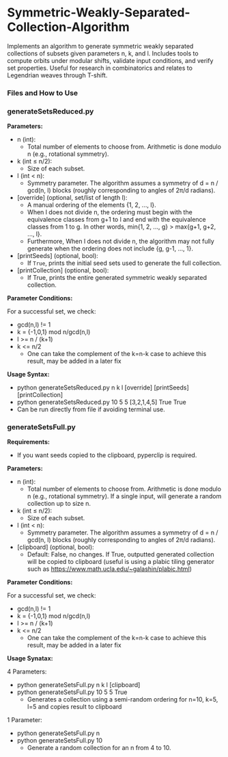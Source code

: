 # Symmetric-Weakly-Separated-Collection-Algorithm
Implements an algorithm to generate symmetric weakly separated collections of subsets given parameters n, k, and l. Includes tools to compute orbits under modular shifts, validate input conditions, and verify set properties. Useful for research in combinatorics and relates to Legendrian weaves through T-shift.


### Files and How to Use

### generateSetsReduced.py

**Parameters:**

- n (int):
  - Total number of elements to choose from. Arithmetic is done modulo n (e.g., rotational symmetry).
- k (int ≤ n/2):
  - Size of each subset.
- l (int < n):
  - Symmetry parameter. The algorithm assumes a symmetry of d = n / gcd(n, l) blocks (roughly corresponding to angles of 2π/d radians).
- [override] (optional, set/list of length l):
  - A manual ordering of the elements {1, 2, ..., l}. 
  - When l does not divide n, the ordering must begin with the equivalence classes from g+1 to l and end with the equivalence classes from 1 to g. In other words, min{1, 2, ..., g} > max{g+1, g+2, ..., l}.
  - Furthermore, When l does not divide n, the algorithm may not fully generate when the ordering does not include {g, g-1, ..., 1}.
- [printSeeds] (optional, bool):
  - If `True`, prints the initial seed sets used to generate the full collection.
- [printCollection] (optional, bool):
  - If True, prints the entire generated symmetric weakly separated collection.

**Parameter Conditions:**

For a successful set, we check:
- gcd(n,l) != 1
- k = {-1,0,1} mod n/gcd(n,l)
- l >= n / (k+1)
- k <= n/2
  - One can take the complement of the k=n-k case to achieve this result, may be added in a later fix

**Usage Syntax:**

- python generateSetsReduced.py n k l [override] [printSeeds] [printCollection]
- python generateSetsReduced.py 10 5 5 [3,2,1,4,5] True True
- Can be run directly from file if avoiding terminal use.


### generateSetsFull.py

**Requirements:** 
- If you want seeds copied to the clipboard, pyperclip is required.

**Parameters:**
- n (int):
  - Total number of elements to choose from. Arithmetic is done modulo n (e.g., rotational symmetry). If a single input, will generate a random collection up to size n. 
- k (int ≤ n/2):
  - Size of each subset.
- l (int < n):
  - Symmetry parameter. The algorithm assumes a symmetry of d = n / gcd(n, l) blocks (roughly corresponding to angles of 2π/d radians).
- [clipboard] (optional, bool):
  -  Default: False, no changes. If True, outputted generated collection will be copied to clipboard (useful is using a plabic tiling generator such as https://www.math.ucla.edu/~galashin/plabic.html)

**Parameter Conditions:**

For a successful set, we check:
- gcd(n,l) != 1
- k = {-1,0,1} mod n/gcd(n,l)
- l >= n / (k+1)
- k <= n/2
  - One can take the complement of the k=n-k case to achieve this result, may be added in a later fix

**Usage Synatax:**

4 Parameters:
- python generateSetsFull.py n k l [clipboard]
- python generateSetsFull.py 10 5 5 True
  - Generates a collection using a semi-random ordering for n=10, k=5, l=5 and copies result to clipboard

1 Parameter:
- python generateSetsFull.py n
- python generateSetsFull.py 10
  - Generate a random collection for an n from 4 to 10. 
